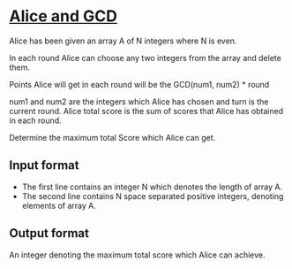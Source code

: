 # [Alice and GCD][link]

Alice has been given an array A of N integers where N is even.

In each round Alice can choose any two integers from the array and delete them.

Points Alice will get in each round will be the GCD(num1, num2) \* round

num1 and num2 are the integers which Alice has chosen and turn is the current round. Alice total score is the sum of scores that Alice has obtained in each round.

Determine the maximum total Score which Alice can get.

## Input format

- The first line contains an integer N which denotes the length of array A.
- The second line contains N space separated positive integers, denoting elements of array A.

## Output format

An integer denoting the maximum total score which Alice can achieve.

[link]: https://www.hackerearth.com/practice/algorithms/dynamic-programming/bit-masking/practice-problems/algorithm/alice-and-gcd-3-3d854e90/
